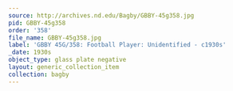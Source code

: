 ```yaml
---
source: http://archives.nd.edu/Bagby/GBBY-45g358.jpg
pid: GBBY-45g358
order: '358'
file_name: GBBY-45g358.jpg
label: 'GBBY 45G/358: Football Player: Unidentified - c1930s'
_date: 1930s
object_type: glass plate negative
layout: generic_collection_item
collection: bagby
---
```

